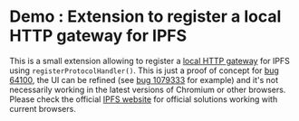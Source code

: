 # Demo : Extension to register a local HTTP gateway for IPFS

This is a small extension allowing to register a
[local HTTP gateway](https://docs.ipfs.io/concepts/ipfs-gateway/#gateway-providers)
for IPFS using `registerProtocolHandler()`. This is just a proof of concept for
[bug 64100](https://bugs.chromium.org/p/chromium/issues/detail?id=64100),
the UI can be refined (see [bug 1079333](https://bugs.chromium.org/p/chromium/issues/detail?id=1079333) for example)
and it's not necessarily working in the latest versions of Chromium or other
browsers. Please check the official [IPFS website](https://ipfs.io/#install)
for official solutions working with current browsers.
